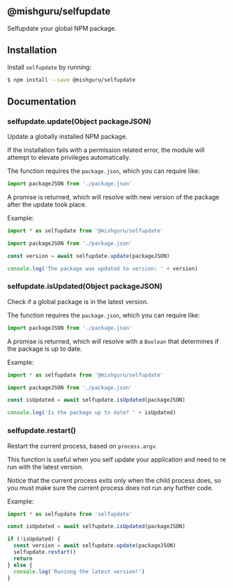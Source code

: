 @mishguru/selfupdate
--------------------

Selfupdate your global NPM package.

Installation
------------

Install `selfupdate` by running:

```sh
$ npm install --save @mishguru/selfupdate
```

Documentation
-------------

### selfupdate.update(Object packageJSON)

Update a globally installed NPM package.

If the installation fails with a permission related error, the module will
attempt to elevate privileges automatically.

The function requires the `package.json`, which you can require like:

```javascript
import packageJSON from './package.json'
```

A promise is returned, which will resolve with new version of the package after
the update took place.

Example:

```javascript
import * as selfupdate from '@mishguru/selfupdate'

import packageJSON from './package.json'

const version = await selfupdate.update(packageJSON)

console.log('The package was updated to version: ' + version)
```

### selfupdate.isUpdated(Object packageJSON)

Check if a global package is in the latest version.

The function requires the `package.json`, which you can require like:

```javascript
import packageJSON from './package.json'
```

A promise is returned, which will resolve with a `Boolean` that determines if
the package is up to date.

Example:

```javascript
import * as selfupdate from '@mishguru/selfupdate'

import packageJSON from './package.json'

const isUpdated = await selfupdate.isUpdated(packageJSON)

console.log('Is the package up to date? ' + isUpdated)
```

### selfupdate.restart()

Restart the current process, based on `process.argv`.

This function is useful when you self update your application and need to re
run with the latest version.

Notice that the current process exits only when the child process does, so you
must make sure the current process does not run any further code.

Example:

```javascript
import * as selfupdate from 'selfupdate'

const isUpdated = await selfupdate.isUpdated(packageJSON)

if (!isUpdated) {
  const version = await selfupdate.update(packageJSON)
  selfupdate.restart()
  return
} else {
  console.log('Runinng the latest version!')
}
```
